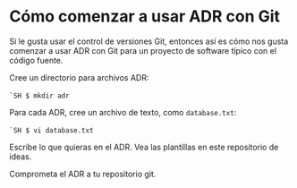 # Cómo comenzar a usar ADR con Git

Si le gusta usar el control de versiones Git, entonces así es cómo nos gusta comenzar a usar ADR con Git para un proyecto de software típico con el código fuente.

Cree un directorio para archivos ADR:

`` `SH
$ mkdir adr
`` `` ``

Para cada ADR, cree un archivo de texto, como `database.txt`:

`` `SH
$ vi database.txt
`` `` ``

Escribe lo que quieras en el ADR. Vea las plantillas en este repositorio de ideas.

Comprometa el ADR a tu repositorio git.
